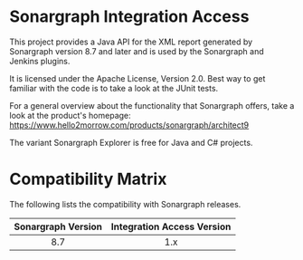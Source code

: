 # Sonargraph Integration Access

This project provides a Java API for the XML report generated by Sonargraph version 8.7 and later and is used by the Sonargraph and Jenkins plugins.
 
It is licensed under the Apache License, Version 2.0.
Best way to get familiar with the code is to take a look at the JUnit tests.

For a general overview about the functionality that Sonargraph offers, take a look at the product's homepage: <a href="https://www.hello2morrow.com/products/sonargraph/architect9">https://www.hello2morrow.com/products/sonargraph/architect9</a>

The variant Sonargraph Explorer is free for Java and C# projects.

# Compatibility Matrix

The following lists the compatibility with Sonargraph releases.

| Sonargraph Version | Integration Access Version | 
|:------------------:|:--------------------------:| 
| 8.7                |             1.x            | 


